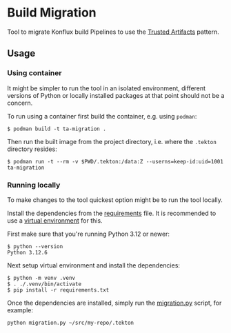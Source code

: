 # Build Migration

Tool to migrate Konflux build Pipelines to use the [Trusted
Artifacts](https://konflux-ci.dev/architecture/ADR/0036-trusted-artifacts.html)
pattern.

## Usage

### Using container

It might be simpler to run the tool in an isolated environment, different
versions of Python or locally installed packages at that point should not be a
concern. 

To run using a container first build the container, e.g. using `podman`:

    $ podman build -t ta-migration .

Then run the built image from the project directory, i.e. where the `.tekton`
directory resides: 

    $ podman run -t --rm -v $PWD/.tekton:/data:Z --userns=keep-id:uid=1001 ta-migration

### Running locally

To make changes to the tool quickest option might be to run the tool locally.

Install the dependencies from the [requirements](./requirements.txt) file. It is
recommended to use a [virtual
environment](https://docs.python.org/3/library/venv.html) for this.

First make sure that you're running Python 3.12 or newer:

    $ python --version
    Python 3.12.6

Next setup virtual environment and install the dependencies:

    $ python -m venv .venv
    $ . ./.venv/bin/activate
    $ pip install -r requirements.txt

Once the dependencies are installed, simply run the
[migration.py](./migration.py) script, for example:


    python migration.py ~/src/my-repo/.tekton

